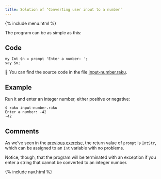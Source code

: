 ```yaml
---
title: Solution of ‘Converting user input to a number’
---
```


{% include menu.html %}

The program can be as simple as this:

## Code

    my Int $n = prompt 'Enter a number: ';
    say $n;

🦋 You can find the source code in the file [input-number.raku](https://github.com/ash/raku-course/blob/master/exercises/typed-variables/input-number.raku).

## Example

Run it and enter an integer number, either positive or negative:

    $ raku input-number.raku
    Enter a number: -42
    -42

## Comments

As we’ve seen in the [previous exercise](/raku-course/typed-variables/exercises/intstr), the return value of `prompt` is `IntStr`, which can be assigned to an `Int` variable with no problems. 

Notice, though, that the program will be terminated with an exception if you enter a string that cannot be converted to an integer number.

{% include nav.html %}
